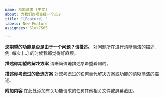 ```yaml
---
name: 功能请求 (中文)
about: 为我们的项目提一个点子
title: "[Feature] "
labels: New Feature
assignees: Slok7565

---
```


**您期望的功能是否是由于一个问题？请描述。**
对问题所在进行清晰简洁的描述. 例:  每次 [...] 的时候我都觉得好麻烦。

**描述你期望的解决方案**
清晰简洁地描述您希望看到的。

**描述你考虑过的备选方案**
对您考虑过的任何替代解决方案或功能的清晰简洁的描述。

**附加内容**
在此处添加有关功能请求的任何其他相关文件或屏幕截图。

